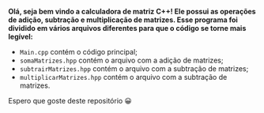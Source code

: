 **Olá, seja bem vindo a calculadora de matriz C++! Ele possui as operações de adição, subtração e multiplicação de matrizes. Esse programa foi dividido em vários arquivos diferentes para que o código se torne mais legível:**
* `Main.cpp` contém o código principal;
* `somaMatrizes.hpp` contém o arquivo com a adição de matrizes;
* `subtrairMatrizes.hpp` contém o arquivo com a subtração de matrizes;
* `multiplicarMatrizes.hpp` contém o arquivo com a subtração de matrizes.

Espero que goste deste repositório 😀
